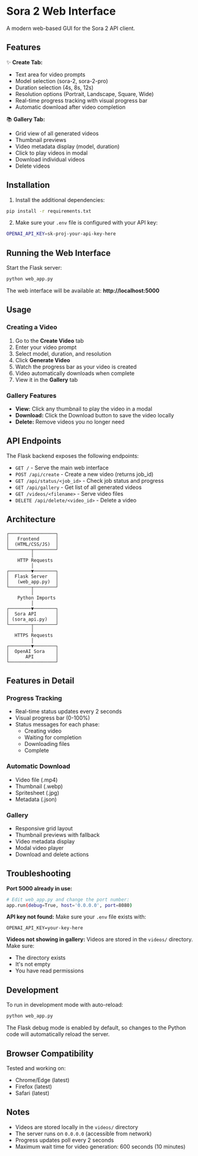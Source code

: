 # Sora 2 Web Interface

A modern web-based GUI for the Sora 2 API client.

## Features

✨ **Create Tab:**
- Text area for video prompts
- Model selection (sora-2, sora-2-pro)
- Duration selection (4s, 8s, 12s)
- Resolution options (Portrait, Landscape, Square, Wide)
- Real-time progress tracking with visual progress bar
- Automatic download after video completion

📚 **Gallery Tab:**
- Grid view of all generated videos
- Thumbnail previews
- Video metadata display (model, duration)
- Click to play videos in modal
- Download individual videos
- Delete videos

## Installation

1. Install the additional dependencies:
```bash
pip install -r requirements.txt
```

2. Make sure your `.env` file is configured with your API key:
```bash
OPENAI_API_KEY=sk-proj-your-api-key-here
```

## Running the Web Interface

Start the Flask server:
```bash
python web_app.py
```

The web interface will be available at:
**http://localhost:5000**

## Usage

### Creating a Video

1. Go to the **Create Video** tab
2. Enter your video prompt
3. Select model, duration, and resolution
4. Click **Generate Video**
5. Watch the progress bar as your video is created
6. Video automatically downloads when complete
7. View it in the **Gallery** tab

### Gallery Features

- **View:** Click any thumbnail to play the video in a modal
- **Download:** Click the Download button to save the video locally
- **Delete:** Remove videos you no longer need

## API Endpoints

The Flask backend exposes the following endpoints:

- `GET /` - Serve the main web interface
- `POST /api/create` - Create a new video (returns job_id)
- `GET /api/status/<job_id>` - Check job status and progress
- `GET /api/gallery` - Get list of all generated videos
- `GET /videos/<filename>` - Serve video files
- `DELETE /api/delete/<video_id>` - Delete a video

## Architecture

```
┌─────────────────┐
│   Frontend      │
│  (HTML/CSS/JS)  │
└────────┬────────┘
         │
    HTTP Requests
         │
┌────────▼────────┐
│  Flask Server   │
│   (web_app.py)  │
└────────┬────────┘
         │
    Python Imports
         │
┌────────▼────────┐
│  Sora API       │
│ (sora_api.py)   │
└────────┬────────┘
         │
   HTTPS Requests
         │
┌────────▼────────┐
│  OpenAI Sora    │
│      API        │
└─────────────────┘
```

## Features in Detail

### Progress Tracking
- Real-time status updates every 2 seconds
- Visual progress bar (0-100%)
- Status messages for each phase:
  - Creating video
  - Waiting for completion
  - Downloading files
  - Complete

### Automatic Download
- Video file (.mp4)
- Thumbnail (.webp)
- Spritesheet (.jpg)
- Metadata (.json)

### Gallery
- Responsive grid layout
- Thumbnail previews with fallback
- Video metadata display
- Modal video player
- Download and delete actions

## Troubleshooting

**Port 5000 already in use:**
```bash
# Edit web_app.py and change the port number:
app.run(debug=True, host='0.0.0.0', port=8080)
```

**API key not found:**
Make sure your `.env` file exists with:
```
OPENAI_API_KEY=your-key-here
```

**Videos not showing in gallery:**
Videos are stored in the `videos/` directory. Make sure:
- The directory exists
- It's not empty
- You have read permissions

## Development

To run in development mode with auto-reload:
```bash
python web_app.py
```

The Flask debug mode is enabled by default, so changes to the Python code will automatically reload the server.

## Browser Compatibility

Tested and working on:
- Chrome/Edge (latest)
- Firefox (latest)
- Safari (latest)

## Notes

- Videos are stored locally in the `videos/` directory
- The server runs on `0.0.0.0` (accessible from network)
- Progress updates poll every 2 seconds
- Maximum wait time for video generation: 600 seconds (10 minutes)
